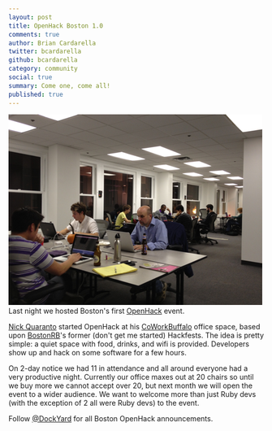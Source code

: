 ```yaml
---
layout: post
title: OpenHack Boston 1.0
comments: true
author: Brian Cardarella
twitter: bcardarella
github: bcardarella
category: community
social: true
summary: Come one, come all!
published: true
---
```

![OpenHack](/images/openhack.png)
Last night we hosted Boston's first
[OpenHack](http://openhack.github.com/)
event.

[Nick Quaranto](http://twitter.com/qrush) started OpenHack at his [CoWorkBuffalo](http://coworkbuffalo.com/) office space,
based upon [BostonRB](http://bostonrb.org)'s former (don't get me
started) Hackfests. The idea is pretty simple: a quiet space with food,
drinks, and wifi is provided. Developers show up and hack on some
software for a few hours.

On 2-day notice we had 11 in attendance and all around everyone had a
very productive night. Currently our office maxes out at 20 chairs so until we buy more
we cannot accept over 20, but next month we will open the
event to a wider audience. We want to welcome more than just Ruby devs
(with the exception of 2 all were Ruby devs) to the event.

Follow [@DockYard](http://twitter.com/dockyard) for all Boston OpenHack
announcements.

